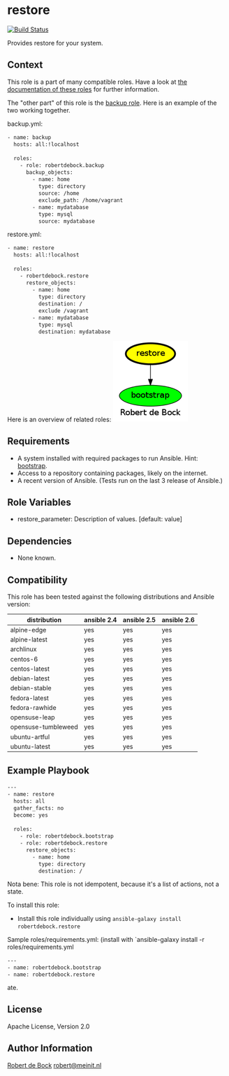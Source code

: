restore
=========

[![Build Status](https://travis-ci.org/robertdebock/ansible-role-restore.svg?branch=master)](https://travis-ci.org/robertdebock/ansible-role-restore)

Provides restore for your system.

Context
--------
This role is a part of many compatible roles. Have a look at [the documentation of these roles](https://robertdebock.nl/) for further information.

The "other part" of this role is the [backup role](https://galaxy.ansible.com/robertdebock/backup). Here is an example of the two working together.

backup.yml:
```
- name: backup
  hosts: all:!localhost

  roles:
    - role: robertdebock.backup
      backup_objects:
        - name: home
          type: directory
          source: /home
          exclude_path: /home/vagrant
        - name: mydatabase
          type: mysql
          source: mydatabase
```

restore.yml:
```
- name: restore
  hosts: all:!localhost

  roles:
    - robertdebock.restore
      restore_objects:
        - name: home
          type: directory
          destination: /
          exclude /vagrant
        - name: mydatabase
          type: mysql
          destination: mydatabase
```

Here is an overview of related roles:
![dependencies](https://raw.githubusercontent.com/robertdebock/drawings/artifacts/restore.png "Dependency")

Requirements
------------

- A system installed with required packages to run Ansible. Hint: [bootstrap](https://galaxy.ansible.com/robertdebock/bootstrap).
- Access to a repository containing packages, likely on the internet.
- A recent version of Ansible. (Tests run on the last 3 release of Ansible.)

Role Variables
--------------

- restore_parameter: Description of values. [default: value]

Dependencies
------------

- None known.

Compatibility
-------------

This role has been tested against the following distributions and Ansible version:

|distribution|ansible 2.4|ansible 2.5|ansible 2.6|
|------------|-----------|-----------|-----------|
|alpine-edge|yes|yes|yes|
|alpine-latest|yes|yes|yes|
|archlinux|yes|yes|yes|
|centos-6|yes|yes|yes|
|centos-latest|yes|yes|yes|
|debian-latest|yes|yes|yes|
|debian-stable|yes|yes|yes|
|fedora-latest|yes|yes|yes|
|fedora-rawhide|yes|yes|yes|
|opensuse-leap|yes|yes|yes|
|opensuse-tumbleweed|yes|yes|yes|
|ubuntu-artful|yes|yes|yes|
|ubuntu-latest|yes|yes|yes|

Example Playbook
----------------

```
---
- name: restore
  hosts: all
  gather_facts: no
  become: yes

  roles:
    - role: robertdebock.bootstrap
    - role: robertdebock.restore
      restore_objects:
        - name: home
          type: directory
          destination: /
```

Nota bene: This role is not idempotent, because it's a list of actions, not a state.

To install this role:
- Install this role individually using `ansible-galaxy install robertdebock.restore`

Sample roles/requirements.yml: (install with `ansible-galaxy install -r roles/requirements.yml
```
---
- name: robertdebock.bootstrap
- name: robertdebock.restore
```
ate.

License
-------

Apache License, Version 2.0

Author Information
------------------

[Robert de Bock](https://robertdebock.nl/) <robert@meinit.nl>
